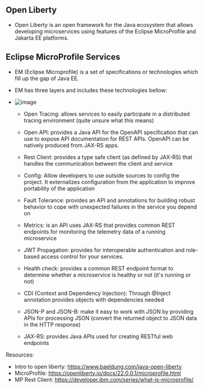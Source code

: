 ## Open Liberty

- Open Liberty is an open framework for the Java ecosystem that allows developing microservices using features of the Eclipse MicroProfile and Jakarta EE platforms.

## Eclipse MicroProfile Services
- EM (Eclipse Microprofile) is a set of specifications or technologies which fill up the gap of Java EE.

- EM has three layers and includes these technologies bellow: 
- ![image](https://user-images.githubusercontent.com/66233296/151029970-d8ce03aa-25dd-4f49-98b3-4427e5dad23d.png)

    - Open Tracing: allows services to easily participate in a distributed tracing environment (quite unsure what this means)
  
    - Open API: provides a Java API for the OpenAPI specification that can use to expose API documentation for REST APIs. OpenAPI can be natively produced from JAX-RS apps. 

    - Rest Client: provides a type safe client (as defined by JAX-RS) that handles the communication between the client and service

    - Config: Allow developers to use outside sources to config the project. It externalizes configuration from the application to improve portability of the application

    - Fault Tolerance: provides an API and annotations for building robust behavior to cope with unexpected failures in the service you depend on

    - Metrics: is an API uses JAX-RS that provides common REST endpoints for monitoring the telemetry data of a running microservice

    - JWT Propagation: provides for interoperable authentication and role-based access control for your services.

    - Health check:  provides a common REST endpoint format to determine whether a microservice is healthy or not (it's running or not)

    - CDI (Context and Dependency Injection): Through @Inject annotation provides objects with dependencies needed

    - JSON-P and JSON-B: make it easy to work with JSON by providing APIs for processing JSON (convert the returned object to JSON data in the HTTP response)

    - JAX-RS: provides Java APIs used for creating RESTful web endpoints

Resources:
- Intro to open liberty: https://www.baeldung.com/java-open-liberty 
- MicroProfile: https://openliberty.io/docs/22.0.0.1/microprofile.html
- MP Rest Client: https://developer.ibm.com/series/what-is-microprofile/
